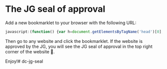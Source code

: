 # The JG seal of approval

Add a new bookmarklet to your browser with the following URL:

```javascript
javascript:(function() {var h=document.getElementsByTagName('head')[0]; var sc=document.createElement('sc'+'ript');sc.setAttribute('src', 'https://jg-seal.jlb.ninja/jgseal.js'); h.appendChild(sc);})()
```

Then go to any website and click the bookmarklet. If the website is approved by the JG, you will see the JG seal of approval in the top right corner of the website 🎉.

Enjoy!# dc-jg-seal
